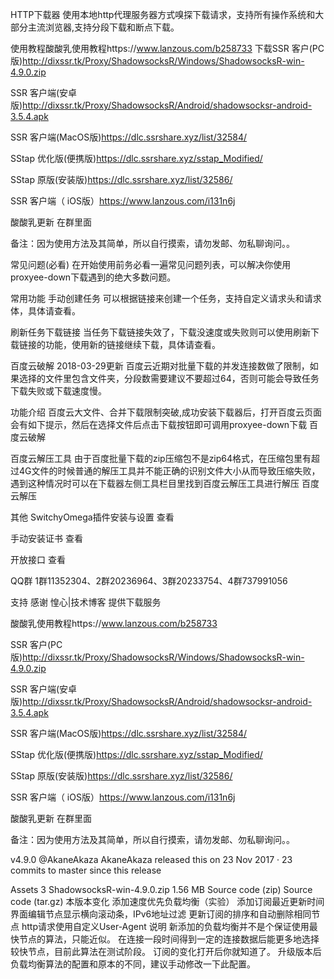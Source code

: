 HTTP下载器
使用本地http代理服务器方式嗅探下载请求，支持所有操作系统和大部分主流浏览器,支持分段下载和断点下载。

使用教程酸酸乳使用教程https://www.lanzous.com/b258733
下载SSR 客户(PC版)http://dixssr.tk/Proxy/ShadowsocksR/Windows/ShadowsocksR-win-4.9.0.zip

SSR 客户端(安卓版)http://dixssr.tk/Proxy/ShadowsocksR/Android/shadowsocksr-android-3.5.4.apk

SSR 客户端(MacOS版)https://dlc.ssrshare.xyz/list/32584/

SStap 优化版(便携版)https://dlc.ssrshare.xyz/sstap_Modified/

SStap 原版(安装版)https://dlc.ssrshare.xyz/list/32586/

SSR 客户端（ iOS版）https://www.lanzous.com/i131n6j

酸酸乳更新 在群里面

备注：因为使用方法及其简单，所以自行摸索，请勿发邮、勿私聊询问。。

常见问题(必看)
在开始使用前务必看一遍常见问题列表，可以解决你使用proxyee-down下载遇到的绝大多数问题。

常用功能
手动创建任务
可以根据链接来创建一个任务，支持自定义请求头和请求体，具体请查看。

刷新任务下载链接
当任务下载链接失效了，下载没速度或失败则可以使用刷新下载链接的功能，使用新的链接继续下载，具体请查看。

百度云破解
2018-03-29更新
百度云近期对批量下载的并发连接数做了限制，如果选择的文件里包含文件夹，分段数需要建议不要超过64，否则可能会导致任务下载失败或下载速度慢。

功能介绍
百度云大文件、合并下载限制突破,成功安装下载器后，打开百度云页面会有如下提示，然后在选择文件后点击下载按钮即可调用proxyee-down下载
百度云破解

百度云解压工具
由于百度批量下载的zip压缩包不是zip64格式，在压缩包里有超过4G文件的时候普通的解压工具并不能正确的识别文件大小从而导致压缩失败，遇到这种情况时可以在下载器左侧工具栏目里找到百度云解压工具进行解压 百度云解压

其他
SwitchyOmega插件安装与设置
查看

手动安装证书
查看

开放接口
查看

QQ群
1群11352304、2群20236964、3群20233754、4群737991056

支持
感谢 惶心|技术博客 提供下载服务

酸酸乳使用教程https://www.lanzous.com/b258733

SSR 客户(PC版)http://dixssr.tk/Proxy/ShadowsocksR/Windows/ShadowsocksR-win-4.9.0.zip

SSR 客户端(安卓版)http://dixssr.tk/Proxy/ShadowsocksR/Android/shadowsocksr-android-3.5.4.apk

SSR 客户端(MacOS版)https://dlc.ssrshare.xyz/list/32584/

SStap 优化版(便携版)https://dlc.ssrshare.xyz/sstap_Modified/

SStap 原版(安装版)https://dlc.ssrshare.xyz/list/32586/

SSR 客户端（ iOS版）https://www.lanzous.com/i131n6j

酸酸乳更新 在群里面

备注：因为使用方法及其简单，所以自行摸索，请勿发邮、勿私聊询问。。

v4.9.0
@AkaneAkaza AkaneAkaza released this on 23 Nov 2017 · 23 commits to master since this release

Assets
3
ShadowsocksR-win-4.9.0.zip
1.56 MB
Source code
(zip)
Source code
(tar.gz)
本版本变化
添加速度优先负载均衡（实验）
添加订阅最近更新时间
界面编辑节点显示横向滚动条，IPv6地址过滤
更新订阅的排序和自动删除相同节点
http请求使用自定义User-Agent
说明
新添加的负载均衡并不是个保证使用最快节点的算法，只能近似。
在连接一段时间得到一定的连接数据后能更多地选择较快节点，目前此算法在测试阶段。
订阅的变化打开后你就知道了。
升级版本后负载均衡算法的配置和原本的不同，建议手动修改一下此配置。
